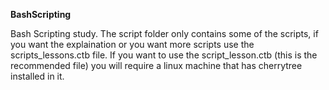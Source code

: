 **BashScripting**

Bash Scripting study. The script folder only contains some of the scripts, if you want the explaination or you want more scripts use the scripts_lessons.ctb file. If you want to use the script_lesson.ctb (this is the recommended file) you will require a linux machine that has cherrytree installed in it.
